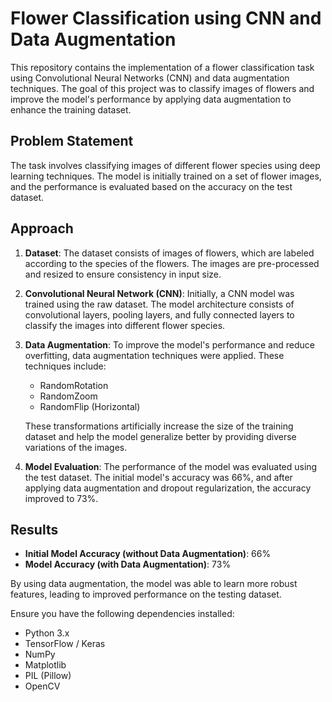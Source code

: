 # Flower Classification using CNN and Data Augmentation

This repository contains the implementation of a flower classification task using Convolutional Neural Networks (CNN) and data augmentation techniques. The goal of this project was to classify images of flowers and improve the model's performance by applying data augmentation to enhance the training dataset.

## Problem Statement

The task involves classifying images of different flower species using deep learning techniques. The model is initially trained on a set of flower images, and the performance is evaluated based on the accuracy on the test dataset.

## Approach

1. **Dataset**: The dataset consists of images of flowers, which are labeled according to the species of the flowers. The images are pre-processed and resized to ensure consistency in input size.

2. **Convolutional Neural Network (CNN)**: Initially, a CNN model was trained using the raw dataset. The model architecture consists of convolutional layers, pooling layers, and fully connected layers to classify the images into different flower species.

3. **Data Augmentation**: To improve the model's performance and reduce overfitting, data augmentation techniques were applied. These techniques include:
   - RandomRotation
   - RandomZoom
   - RandomFlip (Horizontal)

   These transformations artificially increase the size of the training dataset and help the model generalize better by providing diverse variations of the images.

4. **Model Evaluation**: The performance of the model was evaluated using the test dataset. The initial model's accuracy was 66%, and after applying data augmentation and dropout regularization, the accuracy improved to 73%.

## Results

- **Initial Model Accuracy (without Data Augmentation)**: 66%
- **Model Accuracy (with Data Augmentation)**: 73%

By using data augmentation, the model was able to learn more robust features, leading to improved performance on the testing dataset.

Ensure you have the following dependencies installed:

- Python 3.x
- TensorFlow / Keras
- NumPy
- Matplotlib
- PIL (Pillow) 
- OpenCV